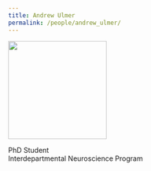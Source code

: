 ```yaml
---
title: Andrew Ulmer
permalink: /people/andrew_ulmer/
---
```


<img width="200" src="{{site.baseurl}}/images/teampic/andrew_photo.png">

PhD Student <br>
Interdepartmental Neuroscience Program
